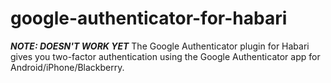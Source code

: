 google-authenticator-for-habari
===============================

***NOTE: DOESN'T WORK YET*** The Google Authenticator plugin for Habari gives you two-factor authentication using the Google Authenticator app for Android/iPhone/Blackberry.